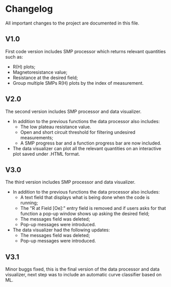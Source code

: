 # Changelog
All important changes to the project are documented in this file.
## V1.0
First code version includes SMP processor which returns relevant quantities such as:
- R(H) plots;
- Magnetoresistance value;
- Resistance at the desired field;
- Group multiple SMPs R(H) plots by the index of measurement.
## V2.0
The second version includes SMP processor and data visualizer.
- In addition to the previous functions the data processor also includes:
  - The low plateau resistance value.
  - Open and short circuit threshold for filtering undesired measurements;
  - A SMP progress bar and a function progress bar are now included.
- The data visualizer can plot all the relevant quantities on an interactive plot saved under .HTML format.
## V3.0
The third version includes SMP processor and data visualizer.
- In addition to the previous functions the data processor also includes:
  - A text field that displays what is being done when the code is running;
  - The "R at Field [Oe]:" entry field is removed and if users asks for that function a pop-up window shows up asking the desired field;
  - The messages field was deleted;
  - Pop-up messages were introduced.
- The data visualizer had the following updates:
  - The messages field was deleted;
  - Pop-up messages were introduced.
## V3.1
Minor buggs fixed, this is the final version of the data processor and data visualizer, next step was to include an automatic curve classifier based on ML.
